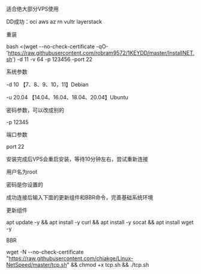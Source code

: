 适合绝大部分VPS使用 

DD成功：oci  aws  az  rn  vultr  layerstack

重装

bash <(wget --no-check-certificate -qO- 'https://raw.githubusercontent.com/robram9572/1KEYDD/master/InstallNET.sh') -d 11 -v 64 -p 123456 -port 22


系统参数

-d 10  【7、8、9、10，11】Debian

-u 20.04  【14.04、16.04、18.04、20.04】Ubuntu

密码参数，可以改成别的


-p 12345

端口参数

port 22


安装完成后VPS会重启安装，等待10分钟左右，尝试重新连接

用户名为root

密码是你设置的

成功连接后输入下面的更新组件和BBR命令，完善基础系统环境


更新组件

apt update -y && apt install -y curl && apt install -y socat && apt install wget -y

BBR

wget -N --no-check-certificate "https://raw.githubusercontent.com/chiakge/Linux-NetSpeed/master/tcp.sh" && chmod +x tcp.sh && ./tcp.sh

